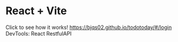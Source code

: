 # React + Vite

Click to see how it works! https://bjqs02.github.io/todotoday/#/login <br>
DevTools: React RestfulAPI
